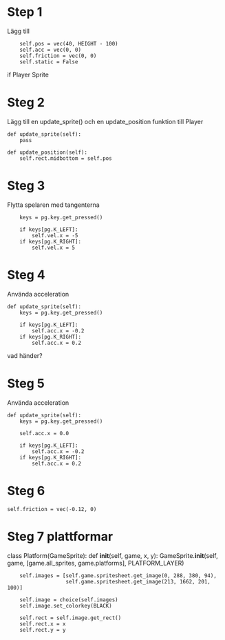 # Step 1

Lägg till 

        self.pos = vec(40, HEIGHT - 100)
        self.acc = vec(0, 0)
        self.friction = vec(0, 0)
        self.static = False

if Player Sprite

# Steg 2

Lägg till en update_sprite() och en update_position funktion till Player

    def update_sprite(self):
        pass
    
    def update_position(self):
        self.rect.midbottom = self.pos

# Steg 3

Flytta spelaren med tangenterna

        keys = pg.key.get_pressed()
    
        if keys[pg.K_LEFT]:
            self.vel.x = -5
        if keys[pg.K_RIGHT]:
            self.vel.x = 5

# Steg 4

Använda acceleration

    def update_sprite(self):
        keys = pg.key.get_pressed()
    
        if keys[pg.K_LEFT]:
            self.acc.x = -0.2
        if keys[pg.K_RIGHT]:
            self.acc.x = 0.2

vad händer?

# Steg 5

Använda acceleration

    def update_sprite(self):
        keys = pg.key.get_pressed()
        
        self.acc.x = 0.0
    
        if keys[pg.K_LEFT]:
            self.acc.x = -0.2
        if keys[pg.K_RIGHT]:
            self.acc.x = 0.2
            
# Steg 6

    self.friction = vec(-0.12, 0)


# Steg 7 plattformar

class Platform(GameSprite):
    def __init__(self, game, x, y):
        GameSprite.__init__(self, game, [game.all_sprites, game.platforms], PLATFORM_LAYER)

        self.images = [self.game.spritesheet.get_image(0, 288, 380, 94),
                       self.game.spritesheet.get_image(213, 1662, 201, 100)]
        
        self.image = choice(self.images)
        self.image.set_colorkey(BLACK)

        self.rect = self.image.get_rect()
        self.rect.x = x
        self.rect.y = y
